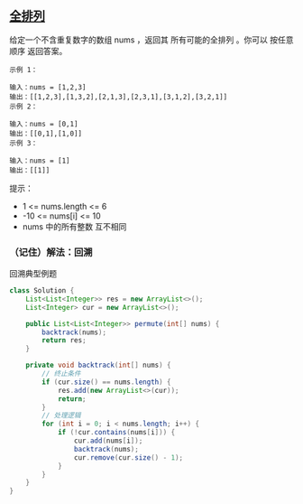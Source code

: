 ## [全排列](https://leetcode.cn/problems/permutations/description/)

给定一个不含重复数字的数组 nums ，返回其 所有可能的全排列 。你可以 按任意顺序 返回答案。


````
示例 1：

输入：nums = [1,2,3]
输出：[[1,2,3],[1,3,2],[2,1,3],[2,3,1],[3,1,2],[3,2,1]]
示例 2：

输入：nums = [0,1]
输出：[[0,1],[1,0]]
示例 3：

输入：nums = [1]
输出：[[1]]
````

提示：

- 1 <= nums.length <= 6
- -10 <= nums[i] <= 10
- nums 中的所有整数 互不相同

### （记住）解法：回溯
回溯典型例题
````java
class Solution {
    List<List<Integer>> res = new ArrayList<>();
    List<Integer> cur = new ArrayList<>();

    public List<List<Integer>> permute(int[] nums) {
        backtrack(nums);
        return res;
    }

    private void backtrack(int[] nums) {
        // 终止条件
        if (cur.size() == nums.length) {
            res.add(new ArrayList<>(cur));
            return;
        }
        // 处理逻辑
        for (int i = 0; i < nums.length; i++) {
            if (!cur.contains(nums[i])) {
                cur.add(nums[i]);
                backtrack(nums);
                cur.remove(cur.size() - 1);
            }
        }
    }
}

````